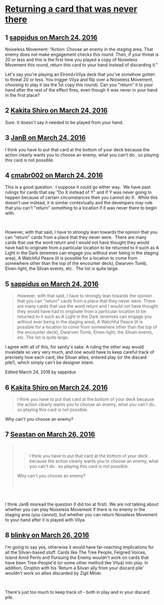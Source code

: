 # [Returning a card that was never there](https://community.fantasyflightgames.com/topic/206592-returning-a-card-that-was-never-there/)

## 1 [sappidus on March 24, 2016](https://community.fantasyflightgames.com/topic/206592-returning-a-card-that-was-never-there/?do=findComment&comment=2121784)

Noiseless Movement: "Action: Choose an enemy in the staging area. That enemy does not make engagement checks this round. Then, if your threat is 20 or less and this is the first time you played a copy of Noiseless Movement this round, return this card to your hand instead of discarding it."

Let's say you're playing an Elrond+Vilya deck that you've somehow gotten to threat 20 or less. You trigger Vilya and flip over a Noiseless Movement, choosing to play it (as the 1st copy this round). Can you "return" it to your hand after the rest of the effect fires, even though it was never in your hand in the first place?

## 2 [Kakita Shiro on March 24, 2016](https://community.fantasyflightgames.com/topic/206592-returning-a-card-that-was-never-there/?do=findComment&comment=2121789)

Sure. It doesn't say it needed to be played from your hand.

## 3 [JanB on March 24, 2016](https://community.fantasyflightgames.com/topic/206592-returning-a-card-that-was-never-there/?do=findComment&comment=2121868)

I think you have to put that card at the bottom of your deck because the action clearly wants you to choose an enemy, what you can't do.. so playing this card is not possible.

## 4 [cmabr002 on March 24, 2016](https://community.fantasyflightgames.com/topic/206592-returning-a-card-that-was-never-there/?do=findComment&comment=2122190)

This is a good question.  I suppose it could go either way.  We have past rulings for cards that say "Do X instead of Y" and if Y was never going to happen because of certain circumstances then you cannot do X.  While this doesn't use instead, it is similar contextually and the developers may rule that you can't "return" something to a location if it was never there to begin with.

 

However, with that said, I have to strongly lean towards the opinion that you can "return" cards from a place that they never were.  There are many cards that use the word return and I would not have thought they would have had to originate from a particular location to be returned to it such as A Light in the Dark (enemies can engage you without ever being in the staging area), A Watchful Peace (it is possible for a location to come from somewhere other than the top of the encounter deck), Dwarven Tomb, Elven-light, the Silvan events, etc.  The list is quite large.

## 5 [sappidus on March 24, 2016](https://community.fantasyflightgames.com/topic/206592-returning-a-card-that-was-never-there/?do=findComment&comment=2122318)

> However, with that said, I have to strongly lean towards the opinion that you can "return" cards from a place that they never were. There are many cards that use the word return and I would not have thought they would have had to originate from a particular location to be returned to it such as A Light in the Dark (enemies can engage you without ever being in the staging area), A Watchful Peace (it is possible for a location to come from somewhere other than the top of the encounter deck), Dwarven Tomb, Elven-light, the Silvan events, etc. The list is quite large.

I agree with all of this, for sanity's sake. A ruling the other way would invalidate so very very much, and one would have to keep careful track of precisely how each card, like Silvan allies, entered play (or the discard pile!), which simply can't be designer intent.

Edited March 24, 2016 by sappidus

## 6 [Kakita Shiro on March 24, 2016](https://community.fantasyflightgames.com/topic/206592-returning-a-card-that-was-never-there/?do=findComment&comment=2122386)

> I think you have to put that card at the bottom of your deck because the action clearly wants you to choose an enemy, what you can't do.. so playing this card is not possible.

Why can't you choose an enemy?

## 7 [Seastan on March 26, 2016](https://community.fantasyflightgames.com/topic/206592-returning-a-card-that-was-never-there/?do=findComment&comment=2125977)

>  
> 
> > I think you have to put that card at the bottom of your deck because the action clearly wants you to choose an enemy, what you can't do.. so playing this card is not possible.
> 
> Why can't you choose an enemy?
> 
>  

 

I think JanB misread the question (I did too at first). We are not talking about whether you can play Noiseless Movement if there is no enemy in the staging area (you cannot), but whether you can return Noiseless Movement to your hand after it is played with Vilya.

## 8 [blinky on March 26, 2016](https://community.fantasyflightgames.com/topic/206592-returning-a-card-that-was-never-there/?do=findComment&comment=2126002)

I'm going to say yes, otherwise it would have far-reaching implications for all the Silvan-based stuff. Cards like The Tree People, Feigned Voices, Island Amid Perils and Pursuing the Enemy wouldn't work on cards that have been Tree-People'd (or some other method like Vilya) into play. In addition, Orophin with his 'Return a Silvan ally from your discard pile' wouldn't work on allies discarded by Zigil Miner.

 

There's just too much to keep track of - both in play and in your discard pile.

